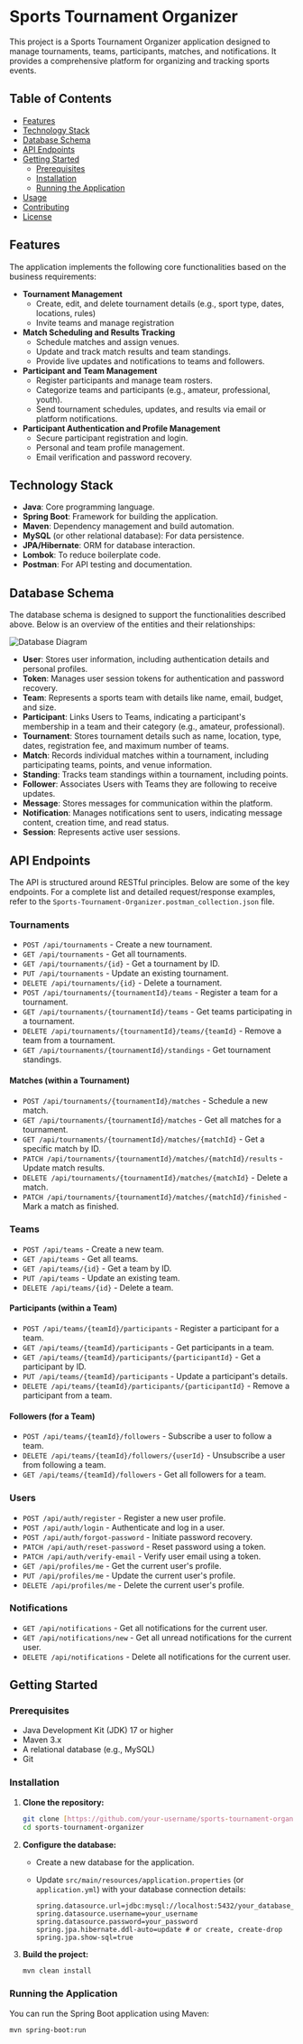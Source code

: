 # Sports Tournament Organizer

This project is a Sports Tournament Organizer application designed to manage tournaments, teams, participants, matches, and notifications. It provides a comprehensive platform for organizing and tracking sports events.

## Table of Contents

- [Features](#features)
- [Technology Stack](#technology-stack)
- [Database Schema](#database-schema)
- [API Endpoints](#api-endpoints)
- [Getting Started](#getting-started)
    - [Prerequisites](#prerequisites)
    - [Installation](#installation)
    - [Running the Application](#running-the-application)
- [Usage](#usage)
- [Contributing](#contributing)
- [License](#license)

## Features

The application implements the following core functionalities based on the business requirements:

* **Tournament Management**
    * Create, edit, and delete tournament details (e.g., sport type, dates, locations, rules)
    * Invite teams and manage registration
* **Match Scheduling and Results Tracking**
    * Schedule matches and assign venues.
    * Update and track match results and team standings.
    * Provide live updates and notifications to teams and followers.
* **Participant and Team Management**
    * Register participants and manage team rosters.
    * Categorize teams and participants (e.g., amateur, professional, youth).
    * Send tournament schedules, updates, and results via email or platform notifications.
* **Participant Authentication and Profile Management**
    * Secure participant registration and login.
    * Personal and team profile management.
    * Email verification and password recovery.

## Technology Stack

* **Java**: Core programming language.
* **Spring Boot**: Framework for building the application.
* **Maven**: Dependency management and build automation.
* **MySQL** (or other relational database): For data persistence.
* **JPA/Hibernate**: ORM for database interaction.
* **Lombok**: To reduce boilerplate code.
* **Postman**: For API testing and documentation.

## Database Schema

The database schema is designed to support the functionalities described above. Below is an overview of the entities and their relationships:

![Database Diagram](DATABASE_DIAGRAM.png)

* **User**: Stores user information, including authentication details and personal profiles.
* **Token**: Manages user session tokens for authentication and password recovery.
* **Team**: Represents a sports team with details like name, email, budget, and size.
* **Participant**: Links Users to Teams, indicating a participant's membership in a team and their category (e.g., amateur, professional).
* **Tournament**: Stores tournament details such as name, location, type, dates, registration fee, and maximum number of teams.
* **Match**: Records individual matches within a tournament, including participating teams, points, and venue information.
* **Standing**: Tracks team standings within a tournament, including points.
* **Follower**: Associates Users with Teams they are following to receive updates.
* **Message**: Stores messages for communication within the platform.
* **Notification**: Manages notifications sent to users, indicating message content, creation time, and read status.
* **Session**: Represents active user sessions.

## API Endpoints

The API is structured around RESTful principles. Below are some of the key endpoints. For a complete list and detailed request/response examples, refer to the `Sports-Tournament-Organizer.postman_collection.json` file.

### Tournaments

* `POST /api/tournaments` - Create a new tournament.
* `GET /api/tournaments` - Get all tournaments.
* `GET /api/tournaments/{id}` - Get a tournament by ID.
* `PUT /api/tournaments` - Update an existing tournament.
* `DELETE /api/tournaments/{id}` - Delete a tournament.
* `POST /api/tournaments/{tournamentId}/teams` - Register a team for a tournament.
* `GET /api/tournaments/{tournamentId}/teams` - Get teams participating in a tournament.
* `DELETE /api/tournaments/{tournamentId}/teams/{teamId}` - Remove a team from a tournament.
* `GET /api/tournaments/{tournamentId}/standings` - Get tournament standings.

#### Matches (within a Tournament)

* `POST /api/tournaments/{tournamentId}/matches` - Schedule a new match.
* `GET /api/tournaments/{tournamentId}/matches` - Get all matches for a tournament.
* `GET /api/tournaments/{tournamentId}/matches/{matchId}` - Get a specific match by ID.
* `PATCH /api/tournaments/{tournamentId}/matches/{matchId}/results` - Update match results.
* `DELETE /api/tournaments/{tournamentId}/matches/{matchId}` - Delete a match.
* `PATCH /api/tournaments/{tournamentId}/matches/{matchId}/finished` - Mark a match as finished.

### Teams

* `POST /api/teams` - Create a new team.
* `GET /api/teams` - Get all teams.
* `GET /api/teams/{id}` - Get a team by ID.
* `PUT /api/teams` - Update an existing team.
* `DELETE /api/teams/{id}` - Delete a team.

#### Participants (within a Team)

* `POST /api/teams/{teamId}/participants` - Register a participant for a team.
* `GET /api/teams/{teamId}/participants` - Get participants in a team.
* `GET /api/teams/{teamId}/participants/{participantId}` - Get a participant by ID.
* `PUT /api/teams/{teamId}/participants` - Update a participant's details.
* `DELETE /api/teams/{teamId}/participants/{participantId}` - Remove a participant from a team.

#### Followers (for a Team)

* `POST /api/teams/{teamId}/followers` - Subscribe a user to follow a team.
* `DELETE /api/teams/{teamId}/followers/{userId}` - Unsubscribe a user from following a team.
* `GET /api/teams/{teamId}/followers` - Get all followers for a team.

### Users

* `POST /api/auth/register` - Register a new user profile.
* `POST /api/auth/login` - Authenticate and log in a user.
* `POST /api/auth/forgot-password` - Initiate password recovery.
* `PATCH /api/auth/reset-password` - Reset password using a token.
* `PATCH /api/auth/verify-email` - Verify user email using a token.
* `GET /api/profiles/me` - Get the current user's profile.
* `PUT /api/profiles/me` - Update the current user's profile.
* `DELETE /api/profiles/me` - Delete the current user's profile.

### Notifications

* `GET /api/notifications` - Get all notifications for the current user.
* `GET /api/notifications/new` - Get all unread notifications for the current user.
* `DELETE /api/notifications` - Delete all notifications for the current user.

## Getting Started

### Prerequisites

* Java Development Kit (JDK) 17 or higher
* Maven 3.x
* A relational database (e.g., MySQL)
* Git

### Installation

1.  **Clone the repository:**

    ```bash
    git clone [https://github.com/your-username/sports-tournament-organizer.git](https://github.com/your-username/sports-tournament-organizer.git)
    cd sports-tournament-organizer
    ```

2.  **Configure the database:**
    * Create a new database for the application.
    * Update `src/main/resources/application.properties` (or `application.yml`) with your database connection details:

        ```properties
        spring.datasource.url=jdbc:mysql://localhost:5432/your_database_name
        spring.datasource.username=your_username
        spring.datasource.password=your_password
        spring.jpa.hibernate.ddl-auto=update # or create, create-drop
        spring.jpa.show-sql=true
        ```

3.  **Build the project:**

    ```bash
    mvn clean install
    ```

### Running the Application

You can run the Spring Boot application using Maven:

```bash
mvn spring-boot:run